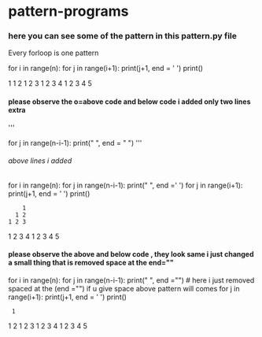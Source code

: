 # pattern-programs

### here you can see some of the pattern in this pattern.py file 

Every forloop is one pattern 


for i in range(n):
    for j in range(i+1):
        print(j+1, end  = ' ')
    print()

1 
1 2 
1 2 3 
1 2 3 4 
1 2 3 4 5 

#### please observe the o=above code and below code  i added only two lines extra  

'''

for j in range(n-i-1):
    print(" ", end = " ")
''' 

###### above lines i added 

for i in range(n):
    for j in range(n-i-1):
        print(" ", end =' ')
    for j in range(i+1):
        print(j+1, end  = ' ')
    print()


        1 
      1 2 
    1 2 3 
  1 2 3 4 
1 2 3 4 5 

#### please observe the above and below code , they look same i just changed a small thing that is removed space at the end=""
for i in range(n):
    for j in range(n-i-1):
        print(" ", end ="") # here i  just removed spaced at the (end ="") if u give space above pattern will comes 
    for j in range(i+1):
        print(j+1, end  = ' ')
    print()
    
     1 
   1 2 
  1 2 3 
 1 2 3 4 
1 2 3 4 5 
   
    
